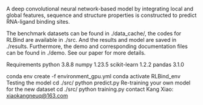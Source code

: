 A deep convolutional neural network-based model by integrating local and global features, sequence and structure properties is constructed to predict RNA-ligand binding sites.

The benchmark datasets can be found in ./data_cache/, the codes for RLBind are available in ./src. And the results and model are saved in ./results. Furthermore, the demo and corresponding documentation files can be found in ./demo. See our paper for more details.


Requirements
python 3.8.8
numpy 1.23.5
scikit-learn 1.2.2
pandas 3.1.0

conda env create -f environment_gpu.yml
conda activate RLBind_env
Testing the model
cd ./src/
python predict.py
Re-training your own model for the new dataset
cd ./src/
python training.py
contact
Kang Xiao: xiaokangneuq@163.com
